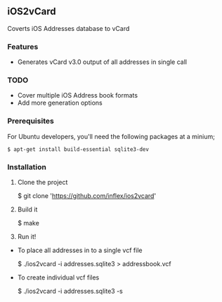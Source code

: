 ## iOS2vCard

Coverts iOS Addresses database to vCard

### Features

- Generates vCard v3.0 output of all addresses in single call


### TODO

- Cover multiple iOS Address book formats
- Add more generation options


### Prerequisites

For Ubuntu developers, you'll need the following packages at a minium;

	$ apt-get install build-essential sqlite3-dev

### Installation

1. Clone the project

    $ git clone 'https://github.com/inflex/ios2vcard'

2. Build it

    $ make

3. Run it!

- To place all addresses in to a single vcf file

	$ ./ios2vcard -i addresses.sqlite3 > addressbook.vcf

- To create individual vcf files

	$ ./ios2vcard -i addresses.sqlite3 -s

